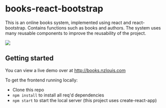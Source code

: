 # books-react-bootstrap

This is an online books system, implemented using react and react-bootstrap. Contains functions such as books and authors. The system uses many reusable components to improve the reusability of the project.

![](src/images/books.gif)

## Getting started

You can view a live demo over at http://books.nzlouis.com

To get the frontend running locally:

- Clone this repo
- `npm install` to install all req'd dependencies
- `npm start` to start the local server (this project uses create-react-app)
